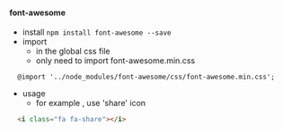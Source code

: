 #### font-awesome

- install ```npm install font-awesome --save```
- import 
  - in the global css file
  - only need to import font-awesome.min.css
  
```
  @import '../node_modules/font-awesome/css/font-awesome.min.css';
```
  
- usage 
  - for example , use 'share' icon

```html
  <i class="fa fa-share"></i>
```  

